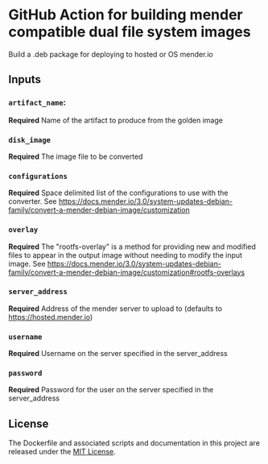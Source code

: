# GitHub Action for building mender compatible dual file system images

Build a .deb package for deploying to hosted or OS mender.io

## Inputs

### `artifact_name`:
**Required** Name of the artifact to produce from the golden image
### `disk_image`
**Required** The image file to be converted
### `configurations`
**Required** Space delimited list of the configurations to use with the converter. See https://docs.mender.io/3.0/system-updates-debian-family/convert-a-mender-debian-image/customization
### `overlay`
**Required** The "rootfs-overlay" is a method for providing new and modified files to appear in the output image without needing to modify the input image. See https://docs.mender.io/3.0/system-updates-debian-family/convert-a-mender-debian-image/customization#rootfs-overlays
### `server_address`
**Required** Address of the mender server to upload to (defaults to https://hosted.mender.io)
### `username`
**Required** Username on the server specified in the server_address
### `password`
**Required** Password for the user on the server specified in the server_address

## License

The Dockerfile and associated scripts and documentation in this project are released under the [MIT License](LICENSE-MIT.txt).

